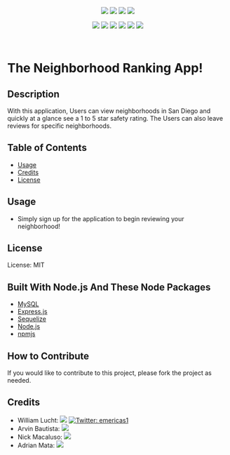 <p align="center">
    <img src="https://img.shields.io/github/repo-size/d606n6k/neighborhood_ranking_app" />
    <img src="https://img.shields.io/github/languages/top/d606n6k/neighborhood_ranking_app"  />
    <img src="https://img.shields.io/github/issues/d606n6k/neighborhood_ranking_app" />
    <img src="https://img.shields.io/github/last-commit/d606n6k/neighborhood_ranking_app" >
</p>
<p align="center">
    <img src="https://img.shields.io/badge/Javascript-yellow" />
    <img src="https://img.shields.io/badge/express-orange" />
    <img src="https://img.shields.io/badge/Sequelize-blue"  />
    <img src="https://img.shields.io/badge/mySQL-blue"  />
    <img src="https://img.shields.io/badge/dotenv-green" />
    <img src="https://img.shields.io/badge/license-MIT-blue" />
</p>

</br>

# The Neighborhood Ranking App!

## Description

With this application, Users can view neighborhoods in San Diego and quickly at a glance see a 1 to 5 star safety rating. The Users can also leave reviews for specific neighborhoods.

## Table of Contents

- [Usage](#usage)
- [Credits](#credits)
- [License](#license)

## Usage

- Simply sign up for the application to begin reviewing your neighborhood!

## License

License: MIT

## Built With Node.js And These Node Packages

- [MySQL](https://www.mysql.com/)
- [Express.js](https://expressjs.com/)
- [Sequelize](https://www.npmjs.com/package/sequelize)
- [Node.js](https://nodejs.org/en/)
- [npmjs](https://docs.npmjs.com/)

## How to Contribute

If you would like to contribute to this project, please fork the project as needed.

## Credits

<ul>
    <li>William Lucht: <a href="https://github.com/d606n6k"><img src="https://img.shields.io/github/followers/d606n6k?style=social" target="_blank" /></a>
    <a href="https://twitter.com/emericas1">
        <img alt="Twitter: emericas1" src="https://img.shields.io/twitter/follow/emericas1.svg?style=social" target="_blank" />
    </a></li>
    <li>Arvin Bautista: <a href="https://github.com/irvinek01"><img src="https://img.shields.io/github/followers/irvinek01?style=social" target="_blank" /></a>
    </li>
    <li>Nick Macaluso: <a href="https://github.com/nickmacaluso"><img src="https://img.shields.io/github/followers/nickmacaluso?style=social" target="_blank" /></a>
    </li>
    <li>Adrian Mata: <a href="https://github.com/amata7"><img src="https://img.shields.io/github/followers/amata7?style=social" target="_blank" /></a>
   </li>
</ul>

